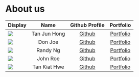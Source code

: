 # About us


Display | Name | Github Profile | Portfolio 
--------|:----:|:--------------:|:---------:
![](https://via.placeholder.com/100.png?text=Photo) | Tan Jun Hong | [Github](https://github.com/TanJunHong) | [Portfolio](docs/team/johndoe.md)
![](https://via.placeholder.com/100.png?text=Photo) | Don Joe | [Github](https://github.com/) | [Portfolio](docs/team/johndoe.md)
![](https://via.placeholder.com/100.png?text=Photo) | Randy Ng | [Github](https://github.com/randynyl/) | [Portfolio](docs/team/johndoe.md)
![](https://via.placeholder.com/100.png?text=Photo) | John Roe | [Github](https://github.com/) | [Portfolio](docs/team/johndoe.md)
![](https://via.placeholder.com/100.png?text=Photo) | Tan Kiat Hwe | [Github](https://github.com/) | [Portfolio](docs/team/johndoe.md)
